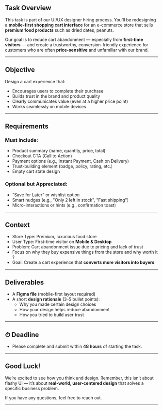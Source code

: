 ## Task Overview

This task is part of our UI/UX designer hiring process. You’ll be redesigning a **mobile-first shopping cart interface** for an e-commerce store that sells **premium food products** such as dried dates, peanuts.

Our goal is to reduce cart abandonment — especially from **first-time visitors** — and create a trustworthy, conversion-friendly experience for customers who are often **price-sensitive** and unfamiliar with our brand.

---

## Objective

Design a cart experience that:

- Encourages users to complete their purchase
- Builds trust in the brand and product quality
- Clearly communicates value (even at a higher price point)
- Works seamlessly on mobile devices

---

## Requirements

### Must Include:

- Product summary (name, quantity, price, total)
- Checkout CTA (Call to Action)
- Payment options (e.g., Instant Payment, Cash on Delivery)
- Trust-building element (badge, policy, rating, etc.)
- Empty cart state design

### Optional but Appreciated:

- "Save for Later" or wishlist option
- Smart nudges (e.g., "Only 2 left in stock", "Fast shipping")
- Micro-interactions or hints (e.g., confirmation toast)

---

## Context

- Store Type: Premium, luxurious food store
- User Type: First-time visitor on **Mobile & Desktop**
- Problem: Cart abandonment issue due to pricing and lack of trust
- Focus on why they buy expensive things from the store and why worth it ?
- Goal: Create a cart experience that **converts more visitors into buyers**

---

## Deliverables

- A **Figma file** (mobile-first layout required)
- A short **design rationale** (3–5 bullet points):
  - Why you made certain design choices
  - How your design helps reduce abandonment
  - How you tried to build user trust

---

## ⏱ Deadline

- Please complete and submit within **48 hours** of starting the task.

---

## Good Luck!

We’re excited to see how you think and design. Remember, this isn’t about flashy UI — it’s about **real-world, user-centered design** that solves a specific business problem.

If you have any questions, feel free to reach out.

---
